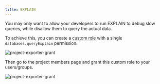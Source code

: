 ```yaml
---
title: EXPLAIN
---
```


You may only want to allow your developers to run EXPLAIN to debug slow queries, while disallow them
to query the actual data.

To achieve this, you can create a [custom role](/docs/administration/custom-roles/) with
a single `databases.queryExplain` permission.

![project-exporter-grant](/content/docs/security/database-permission/explain/custom-role.webp)

Then go to the project members page and grant this custom role to your users/groups.

![project-exporter-grant](/content/docs/security/database-permission/explain/project-grant.webp)
